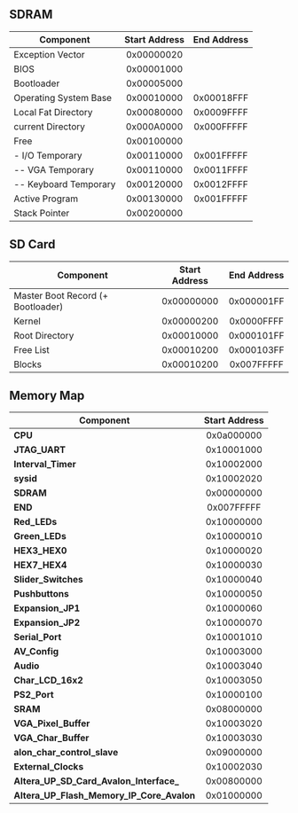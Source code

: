 ## SDRAM

| Component                                  | Start Address  | End Address     |
| ------------------------------------------ | :------------: | :-------------: |
|   Exception Vector                         | 0x00000020     |                 |
|   BIOS                                     | 0x00001000     |                 |
|   Bootloader                               | 0x00005000     |                 |
|   Operating System Base                    | 0x00010000     | 0x00018FFF      |
|   Local Fat Directory                      | 0x00080000     | 0x0009FFFF      |
|   current Directory                        | 0x000A0000     | 0x000FFFFF      |
|   Free                                     | 0x00100000     |                 |
|   - I/O Temporary                          | 0x00110000     | 0x001FFFFF      |
|   -- VGA Temporary                         | 0x00110000     | 0x0011FFFF      |
|   -- Keyboard Temporary                    | 0x00120000     | 0x0012FFFF      |
|   Active Program                           | 0x00130000     | 0x001FFFFF      |
|   Stack Pointer                            | 0x00200000     |                 |

## SD Card

| Component                                  | Start Address  | End Address     |
| ------------------------------------------ | :------------: | :-------------: |
|   Master Boot Record (+ Bootloader)        | 0x00000000     | 0x000001FF      |
|   Kernel                                   | 0x00000200     | 0x0000FFFF      |
|   Root Directory                           | 0x00010000     | 0x000101FF      |
|   Free List                                | 0x00010200     | 0x000103FF      |
|   Blocks                                   | 0x00010200     | 0x007FFFFF      |

## Memory Map

| Component                                  | Start Address  |
| ------------------------------------------ | :------------: |
| **CPU**                                    | 0x0a000000     | 
| **JTAG_UART**                              | 0x10001000     | 
| **Interval_Timer**                         | 0x10002000     | 
| **sysid**                                  | 0x10002020     | 
| **SDRAM**                                  | 0x00000000     | 
| **END**                                    | 0x007FFFFF     | 
| **Red_LEDs**                               | 0x10000000     | 
| **Green_LEDs**                             | 0x10000010     | 
| **HEX3_HEX0** | 0x10000020     | 
| **HEX7_HEX4** | 0x10000030     | 
| **Slider_Switches** | 0x10000040     | 
| **Pushbuttons** | 0x10000050     | 
| **Expansion_JP1** | 0x10000060     | 
| **Expansion_JP2** | 0x10000070     | 
| **Serial_Port** | 0x10001010     | 
| **AV_Config** | 0x10003000     | 
| **Audio** | 0x10003040     | 
| **Char_LCD_16x2** | 0x10003050     | 
| **PS2_Port** | 0x10000100     | 
| **SRAM** | 0x08000000     | 
| **VGA_Pixel_Buffer** | 0x10003020     | 
| **VGA_Char_Buffer** | 0x10003030     | 
| **alon_char_control_slave** | 0x09000000     | 
| **External_Clocks** | 0x10002030     | 
| **Altera_UP_SD_Card_Avalon_Interface_** | 0x00800000     | 
| **Altera_UP_Flash_Memory_IP_Core_Avalon**  | 0x01000000     | 



